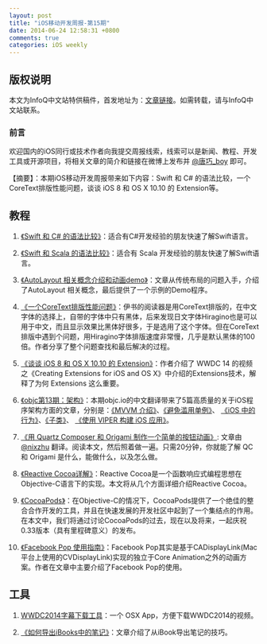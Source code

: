```yaml
---
layout: post
title: "iOS移动开发周报-第15期"
date: 2014-06-24 12:58:31 +0800
comments: true
categories: iOS weekly
---
```


## 版权说明

本文为InfoQ中文站特供稿件，首发地址为：[文章链接](http://www.infoq.com/cn/news/2014/06/ios8-osx10.10-extension)。如需转载，请与InfoQ中文站联系。

### 前言

欢迎国内的iOS同行或技术作者向我提交周报线索，线索可以是新闻、教程、开发工具或开源项目，将相关文章的简介和链接在微博上发布并 [@唐巧_boy](http://weibo.com/tangqiaoboy) 即可。

【摘要】：本期iOS移动开发周报带来如下内容：Swift 和 C# 的语法比较，一个CoreText排版性能问题，谈谈 iOS 8 和 OS X 10.10 的 Extension等。

## 教程

 1. [《Swift 和 C# 的语法比较》](http://swift.sh/topic/125/swift-c/)：适合有C#开发经验的朋友快速了解Swift语言。

 1. [《Swift 和 Scala 的语法比较》](https://leverich.github.io/swiftislikescala/)：适合有 Scala 开发经验的朋友快速了解Swift语言。
 
 1. [《AutoLayout 相关概念介绍和动画demo》](http://studentdeng.github.io/blog/2014/06/13/auto-layout/)：文章从传统布局的问题入手，介绍了AutoLayout 相关概念，最后提供了一个示例的Demo程序。

 1. [《一个CoreText排版性能问题》](http://blog.cnbang.net/tech/2268/)：伊书的阅读器是用CoreText排版的，在中文字体的选择上，自带的字体中只有黑体，后来发现日文字体Hiragino也是可以用于中文，而且显示效果比黑体好很多，于是选用了这个字体。但在CoreText排版中遇到个问题，用Hiragino字体排版速度非常慢，几乎是默认黑体的100倍。作者分享了整个问题查找和最后解决的过程。
 
 1. [《谈谈 iOS 8 和 OS X 10.10 的 Extension》](http://imtx.me/archives/1898.html)：作者介绍了 WWDC 14 的视频之《Creating Extensions for iOS and OS X》中介绍的Extensions技术，解释了为何 Extensions 这么重要。

 1. [《objc第13期：架构》](http://objccn.io/issue-13/)：本期objc.io的中文翻译带来了5篇高质量的关于iOS程序架构方面的文章，分别是：[《MVVM 介绍》](http://objccn.io/issue-13-1/)、[《避免滥用单例》](http://objccn.io/issue-13-2/)、 [《iOS 中的行为》](http://objccn.io/issue-13-3/)、[《子类》](http://objccn.io/issue-13-4/)、 [《使用 VIPER 构建 iOS 应用》](http://objccn.io/issue-13-5/)。

 1. [《用 Quartz Composer 和 Origami 制作一个简单的按钮动画》](https://github.com/nixzhu/dev-blog/blob/master/2014-06-22-quartz-composer-and-origami-tutorial-button-animation.md): 文章由 [@nixzhu](http://weibo.com/nixzhu) 翻译。阅读本文，然后照着做一遍。只需20分钟，你就能了解 QC 和 Origami 是什么，能做什么，以及怎么做。

 1. [《Reactive Cocoa详解》](http://blog.sunnyxx.com/2014/03/06/rac_1_macros/)：Reactive Cocoa是一个函数响应式编程思想在Objective-C语言下的实现。本文将从几个方面详细介绍Reactive Cocoa。

 1. [《Cocoa​Pods》](http://nshipster.cn/cocoapods/)：在Objective-C的情况下，CocoaPods提供了一个绝佳的整合合作开发的工具，并且在快速发展的开发社区中起到了一个集结点的作用。在本文中，我们将通过讨论CocoaPods的过去，现在以及将来，一起庆祝0.33版本（具有里程碑意义）的发布。
  
 1. [《Facebook Pop 使用指南》](http://geeklu.com/2014/05/facebook-pop-usage/)：Facebook Pop其实是基于CADisplayLink(Mac平台上使用的CVDisplayLink)实现的独立于Core Animation之外的动画方案。作者在文章中主要介绍了Facebook Pop的使用。

## 工具

 1. [WWDC2014字幕下载工具](https://github.com/iosxtools/WWDC2014)：一个 OSX App，方便下载WWDC2014的视频。

 1. [《如何导出iBooks中的笔记》](http://octavianlogigan.com/1360/how-to-export-notes-from-ibooks/)：文章介绍了从iBook导出笔记的技巧。
 